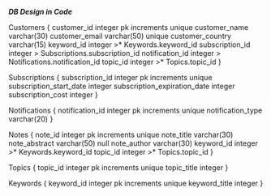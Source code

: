 ***DB Design in Code***



Customers {
	customer_id integer pk increments unique
	customer_name varchar(30)
	customer_email varchar(50) unique
	customer_country varchar(15)
	keyword_id integer >* Keywords.keyword_id
	subscription_id integer > Subscriptions.subscription_id
	notification_id integer > Notifications.notification_id
	topic_id integer >* Topics.topic_id
}

Subscriptions {
	subscription_id integer pk increments unique
	subscription_start_date integer
	subscription_expiration_date integer
	subscription_cost integer
}

Notifications {
	notification_id integer pk increments unique
	notification_type varchar(20)
}

Notes {
	note_id integer pk increments unique
	note_title varchar(30)
	note_abstract varchar(50) null
	note_author varchar(30)
	keyword_id integer >* Keywords.keyword_id
	topic_id integer >* Topics.topic_id
}

Topics {
	topic_id integer pk increments unique
	topic_title integer
}

Keywords {
	keyword_id integer pk increments unique
	keyword_title integer
}

